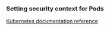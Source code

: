 ### Setting security context for Pods

[Kubernetes documentation reference](https://kubernetes.io/docs/tasks/configure-pod-container/security-context/)